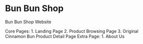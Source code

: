 # Bun Bun Shop 
 Bun Bun Shop Website 
 
 Core Pages: 
      1. Landing Page
      2. Product Browsing Page
      3. Original Cinnamon Bun Product Detail Page 
 Extra Page:
      1. About Us 
